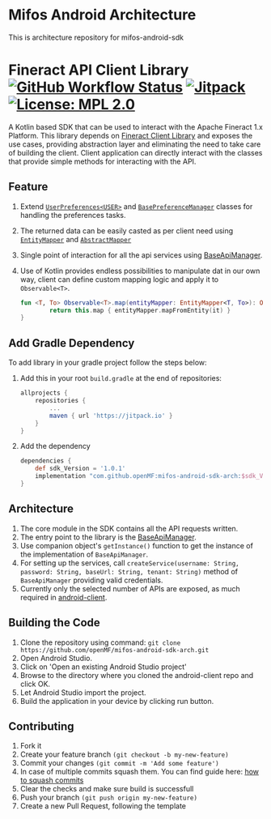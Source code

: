# Mifos Android Architecture
This is architecture repository for mifos-android-sdk

# Fineract API Client Library  [![GitHub Workflow Status](https://img.shields.io/github/workflow/status/openMF/mifos-android-sdk-arch/Project%20Build)](https://github.com/openMF/mifos-android-sdk-arch/actions/workflows/build_check.yml) [![Jitpack](https://jitpack.io/v/openMF/mifos-android-sdk-arch.svg)](https://jitpack.io/#openMF/mifos-android-sdk-arch) [![License: MPL 2.0](https://img.shields.io/badge/License-MPL%202.0-brightgreen.svg)](https://opensource.org/licenses/MPL-2.0)

A Kotlin based SDK that can be used to interact with the Apache Fineract 1.x Platform. This library depends on [Fineract Client Library](https://github.com/openMF/fineract-client) and exposes the use cases, providing abstraction layer and eliminating the need to take care of building the client. Client application can directly interact with the classes that provide simple methods for interacting with the API.

## Feature
1. Extend [`UserPreferences<USER>`](https://github.com/openMF/mifos-android-sdk-arch/blob/development/core/src/main/java/org/mifos/core/sharedpreference/UserPreferences.kt) and [`BasePreferenceManager`](https://github.com/openMF/mifos-android-sdk-arch/blob/development/core/src/main/java/org/mifos/core/sharedpreference/BasePreferenceManager.kt) classes for handling the preferences tasks.
2. The returned data can be easily casted as per client need using [`EntityMapper`](https://github.com/openMF/mifos-android-sdk-arch/blob/development/core/src/main/java/org/mifos/core/data/EntityMapper.kt) and [`AbstractMapper`](https://github.com/openMF/mifos-android-sdk-arch/blob/development/core/src/main/java/org/mifos/core/data/AbstractMapper.kt)
3. Single point of interaction for all the api services using [BaseApiManager](https://github.com/openMF/mifos-android-sdk-arch/blob/development/core/src/main/java/org/mifos/core/apimanager/BaseApiManager.kt).
4. Use of Kotlin provides endless possibilities to manipulate dat in our own way, client can define custom mapping logic and apply it to `Observable<T>`.

    ```kotlin
    fun <T, To> Observable<T>.map(entityMapper: EntityMapper<T, To>): Observable<To> {
            return this.map { entityMapper.mapFromEntity(it) }
    }
    ```

## Add Gradle Dependency

To add library in your gradle project follow the steps below:

1. Add this in your root `build.gradle` at the end of repositories:
    ```groovy
    allprojects {
        repositories {
            ...
            maven { url 'https://jitpack.io' }
        }
    }
    ```
2. Add the dependency
   ```groovy
   dependencies {
       def sdk_Version = '1.0.1'
       implementation "com.github.openMF:mifos-android-sdk-arch:$sdk_Version"
   }
   ```

## Architecture
1. The core module in the SDK contains all the API requests written.
2. The entry point to the library is the [BaseApiManager](https://github.com/openMF/mifos-android-sdk-arch/blob/development/core/src/main/java/org/mifos/core/apimanager/BaseApiManager.kt).
3. Use companion object's `getInstance()` function to get the instance of the implementation of `BaseApiManager`.
4. For setting up the services, call `createService(username: String, password: String, baseUrl: String, tenant: String)` method of `BaseApiManager` providing valid credentials.
5. Currently only the selected number of APIs are exposed, as much required in [android-client](https://github.com/openMF/android-client).

## Building the Code
1. Clone the repository using command: `git clone https://github.com/openMF/mifos-android-sdk-arch.git`
2. Open Android Studio.
3. Click on 'Open an existing Android Studio project'
4. Browse to the directory where you cloned the android-client repo and click OK.
5. Let Android Studio import the project.
6. Build the application in your device by clicking run button.

## Contributing
1. Fork it
2. Create your feature branch `(git checkout -b my-new-feature)`
3. Commit your changes `(git commit -m 'Add some feature')`
4. In case of multiple commits squash them. You can find guide here: [how to squash commits](https://medium.com/@slamflipstrom/a-beginners-guide-to-squashing-commits-with-git-rebase-8185cf6e62ec)
4. Clear the checks and make sure build is successfull
5. Push your branch `(git push origin my-new-feature)`
6. Create a new Pull Request, following the template